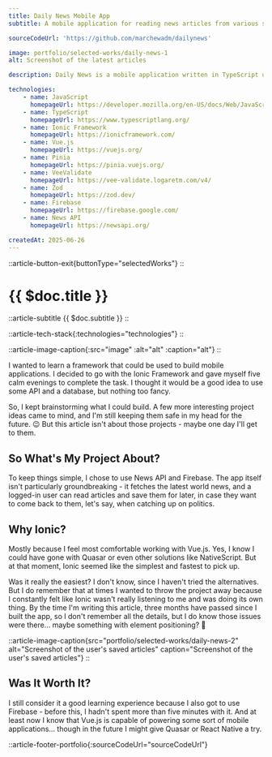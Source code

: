 ```yaml
---
title: Daily News Mobile App
subtitle: A mobile application for reading news articles from various sources.

sourceCodeUrl: 'https://github.com/marchewadm/dailynews'

image: portfolio/selected-works/daily-news-1
alt: Screenshot of the latest articles

description: Daily News is a mobile application written in TypeScript using the Ionic Framework and Vue.js, designed for browsing the latest news articles from various sources. It uses Firebase for user data storage, authentication, and saving selected articles. Building it gave me a hands-on look at how modern mobile apps are structured and allowed me to deepen my knowledge of TypeScript and Vue.js. The app is available on both Android and iOS.

technologies:
    - name: JavaScript
      homepageUrl: https://developer.mozilla.org/en-US/docs/Web/JavaScript/
    - name: TypeScript
      homepageUrl: https://www.typescriptlang.org/
    - name: Ionic Framework
      homepageUrl: https://ionicframework.com/
    - name: Vue.js
      homepageUrl: https://vuejs.org/
    - name: Pinia
      homepageUrl: https://pinia.vuejs.org/
    - name: VeeValidate
      homepageUrl: https://vee-validate.logaretm.com/v4/
    - name: Zod
      homepageUrl: https://zod.dev/
    - name: Firebase
      homepageUrl: https://firebase.google.com/
    - name: News API
      homepageUrl: https://newsapi.org/

createdAt: 2025-06-26
---
```


::article-button-exit{buttonType="selectedWorks"}
::

# {{ $doc.title }}

::article-subtitle
{{ $doc.subtitle }}
::

::article-tech-stack{:technologies="technologies"}
::

::article-image-caption{:src="image" :alt="alt" :caption="alt"}
::

I wanted to learn a framework that could be used to build mobile applications. I decided to go with the Ionic Framework and gave myself five calm evenings to complete the task. I thought it would be a good idea to use some API and a database, but nothing too fancy.

So, I kept brainstorming what I could build. A few more interesting project ideas came to mind, and I'm still keeping them safe in my head for the future. :wink: But this article isn't about those projects - maybe one day I'll get to them.

## So What's My Project About?

To keep things simple, I chose to use News API and Firebase. The app itself isn't particularly groundbreaking - it fetches the latest world news, and a logged-in user can read articles and save them for later, in case they want to come back to them, let's say, when catching up on politics.

## Why Ionic?

Mostly because I feel most comfortable working with Vue.js. Yes, I know I could have gone with Quasar or even other solutions like NativeScript. But at that moment, Ionic seemed like the simplest and fastest to pick up.

Was it really the easiest? I don't know, since I haven't tried the alternatives. But I do remember that at times I wanted to throw the project away because I constantly felt like Ionic wasn't really listening to me and was doing its own thing. By the time I'm writing this article, three months have passed since I built the app, so I don't remember all the details, but I do know those issues were there… maybe something with element positioning? :thinking:

::article-image-caption{src="portfolio/selected-works/daily-news-2" alt="Screenshot of the user's saved articles" caption="Screenshot of the user's saved articles"}
::

## Was It Worth It?

I still consider it a good learning experience because I also got to use Firebase - before this, I hadn't spent more than five minutes with it. And at least now I know that Vue.js is capable of powering some sort of mobile applications... though in the future I might give Quasar or React Native a try.

::article-footer-portfolio{:sourceCodeUrl="sourceCodeUrl"}